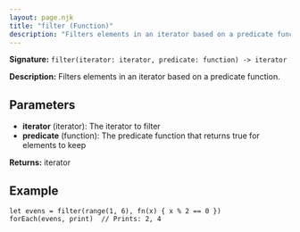 ```yaml
---
layout: page.njk
title: "filter (Function)"
description: "Filters elements in an iterator based on a predicate function."
---
```


**Signature:** `filter(iterator: iterator, predicate: function) -> iterator`

**Description:** Filters elements in an iterator based on a predicate function.

## Parameters

- **iterator** (iterator): The iterator to filter
- **predicate** (function): The predicate function that returns true for elements to keep

**Returns:** iterator

## Example

```osprey
let evens = filter(range(1, 6), fn(x) { x % 2 == 0 })
forEach(evens, print)  // Prints: 2, 4
```
